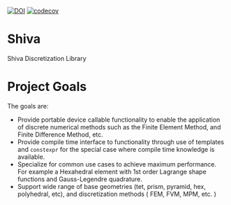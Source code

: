 [![DOI](https://zenodo.org/badge/667204042.svg)](https://zenodo.org/doi/10.5281/zenodo.10425646)
[![codecov](https://codecov.io/gh/GEOS-DEV/Shiva/graph/badge.svg?token=rE4QnY9daH)](https://codecov.io/gh/GEOS-DEV/Shiva)

# Shiva
Shiva Discretization Library

# Project Goals
The goals are:

- Provide portable device callable functionality to enable the application of discrete numerical methods such as the Finite Element Method, and Finite Difference Method, etc.
- Provide compile time interface to functionality through use of templates and `constexpr` for the special case where compile time knowledge is available.
- Specialize for common use cases to achieve maximum performance. For example a Hexahedral element with 1st order Lagrange shape functions and Gauss-Legendre quadrature.
- Support wide range of base geometries (tet, prism, pyramid, hex, polyhedral, etc), and discretization methods ( FEM, FVM, MPM, etc. )